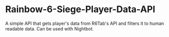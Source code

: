 # Rainbow-6-Siege-Player-Data-API
A simple API that gets player's data from R6Tab's API and filters it to human readable data. Can be used with Nightbot.
